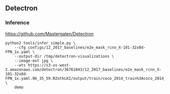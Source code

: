 
## Detectron

### Inference

https://github.com/Mastergalen/Detectron

```
python2 tools/infer_simple.py \
    --cfg configs/12_2017_baselines/e2e_mask_rcnn_X-101-32x8d-FPN_1x.yaml \
    --output-dir /tmp/detectron-visualizations \
    --image-ext jpg \
    --wts https://s3-us-west-2.amazonaws.com/detectron/36761843/12_2017_baselines/e2e_mask_rcnn_X-101-32x8d-FPN_1x.yaml.06_35_59.RZotkLKI/output/train/coco_2014_train%3Acoco_2014_valminusminival/generalized_rcnn/model_final.pkl \
    demo
```